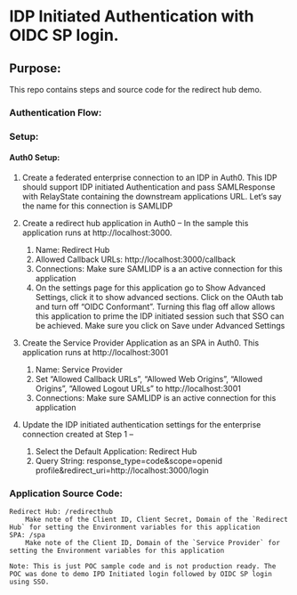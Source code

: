 # IDP Initiated Authentication with OIDC SP login. 

## Purpose:
This repo contains steps and source code for the redirect hub demo.

### Authentication Flow:
 

### Setup:

#### Auth0 Setup:

1. Create a federated enterprise connection to an IDP in Auth0. This IDP should support IDP initiated Authentication and pass SAMLResponse with RelayState containing the downstream applications URL. Let’s say the name for this connection is SAMLIDP

2. Create a redirect hub application in Auth0 – In the sample this application runs at http://localhost:3000. 
    1. Name: Redirect Hub
    2. Allowed Callback URLs: http://localhost:3000/callback
    3. Connections: Make sure SAMLIDP is a an active connection for this application
    4.	On the settings page for this application go to Show Advanced Settings, click it to show advanced sections. Click on the OAuth tab and turn off “OIDC Conformant”. Turning this flag off allow allows this application to prime the IDP initiated session such that SSO can be achieved. Make sure you click on Save under Advanced Settings

3.	Create the Service Provider Application as an SPA in Auth0. This application runs at http://localhost:3001
    1.	Name: Service Provider
    2.	Set “Allowed Callback URLs”, “Allowed Web Origins”, “Allowed Origins”, “Allowed Logout URLs” to http://localhost:3001 
    3.	Connections: Make sure SAMLIDP is an active connection for this application

4.	Update the IDP initiated authentication settings for the enterprise connection created at Step 1 – 
    1.	Select the Default Application: Redirect Hub
    2.	Query String: response_type=code&scope=openid profile&redirect_uri=http://localhost:3000/login


### Application Source Code:
	Redirect Hub: /redirecthub
        Make note of the Client ID, Client Secret, Domain of the `Redirect Hub` for setting the Environment variables for this application      
	SPA: /spa
        Make note of the Client ID, Domain of the `Service Provider` for setting the Environment variables for this application

```
Note: This is just POC sample code and is not production ready. The POC was done to demo IPD Initiated login followed by OIDC SP login using SSO.
```
 
